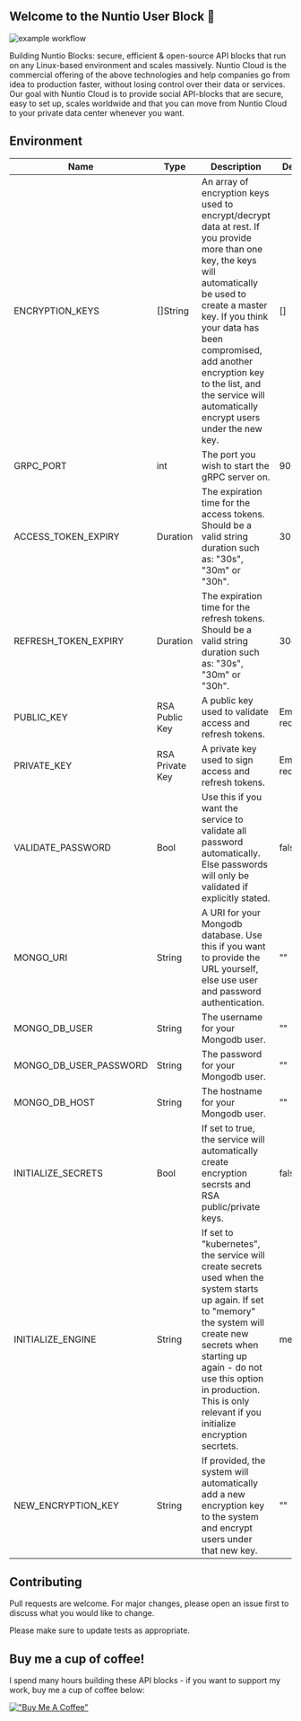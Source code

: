 ## Welcome to the Nuntio User Block 👋

![example workflow](https://github.com/nuntiodev/nuntio-user-block/actions/workflows/build.yaml/badge.svg)

Building Nuntio Blocks: secure, efficient & open-source API blocks that run on any Linux-based environment and scales massively. Nuntio Cloud is the commercial offering of the above technologies and help companies go from idea to production faster, without losing control over their data or services. Our goal with Nuntio Cloud is to provide social API-blocks that are secure, easy to set up, scales worldwide and that you can move from Nuntio Cloud to your private data center whenever you want.

## Environment

| Name                  | Type            | Description                                                                                                                                                                                                                                                                                                             | Default           | Required |
|-----------------------|-----------------|-------------------------------------------------------------------------------------------------------------------------------------------------------------------------------------------------------------------------------------------------------------------------------------------------------------------------|-------------------| -------- |
| ENCRYPTION_KEYS       | []String        | An array of encryption keys used to encrypt/decrypt data at rest. If you provide more than one key, the keys will automatically be used to create a master key. If you think your data has been compromised, add another encryption key to the list, and the service will automatically encrypt users under the new key. | []                | No       |
| GRPC_PORT             | int             | The port you wish to start the gRPC server on.                                                                                                                                                                                                                                                                          | 9000              | No       |
| ACCESS_TOKEN_EXPIRY   | Duration        | The expiration time for the access tokens. Should be a valid string duration such as: "30s", "30m" or "30h".                                                                                                                                                                                                            | 30m               | No       |
| REFRESH_TOKEN_EXPIRY  | Duration        | The expiration time for the refresh tokens. Should be a valid string duration such as: "30s", "30m" or "30h".                                                                                                                                                                                                           | 30d               | No       |
| PUBLIC_KEY            | RSA Public Key  | A public key used to validate access and refresh tokens.                                                                                                                                                                                                                                                                | Empty - required. | Yes      |
| PRIVATE_KEY           | RSA Private Key | A private key used to sign access and refresh tokens.                                                                                                                                                                                                                                                                   | Empty - required. | Yes      |
| VALIDATE_PASSWORD     | Bool            | Use this if you want the service to validate all password automatically. Else passwords will only be validated if explicitly stated.                                                                                                                                                                                    | false             | No       |
| MONGO_URI             | String          | A URI for your Mongodb database. Use this if you want to provide the URL yourself, else use user and password authentication.                                                                                                                                                                                           | ""                | No       |
| MONGO_DB_USER         | String          | The username for your Mongodb user.                                                                                                                                                                                                                                                                                     | ""                | No       |
| MONGO_DB_USER_PASSWORD | String          | The password for your Mongodb user.                                                                                                                                                                                                                                                                                     | ""                | No       |
| MONGO_DB_HOST         | String          | The hostname for your Mongodb user.                                                                                                                                                                                                                                                                                     | ""                | No       |
| INITIALIZE_SECRETS    | Bool            | If set to true, the service will automatically create encryption secrsts and RSA public/private keys.                                                                                                                                                                                                                   | false             | No       |
| INITIALIZE_ENGINE     | String          | If set to "kubernetes", the service will create secrets used when the system starts up again. If set to "memory" the system will create new secrets when starting up again - do not use this option in production. This is only relevant if you initialize encryption secrtets.                                         | memory            | No       |
| NEW_ENCRYPTION_KEY    | String          | If provided, the system will automatically add a new encryption key to the system and encrypt users under that new key.                                                                                                                                                                                                 | ""                | No       |



## Contributing
Pull requests are welcome. For major changes, please open an issue first to discuss what you would like to change.

Please make sure to update tests as appropriate.

## Buy me a cup of coffee!
I spend many hours building these API blocks - if you want to support my work, buy me a cup of coffee below:

[!["Buy Me A Coffee"](https://www.buymeacoffee.com/assets/img/custom_images/orange_img.png)](https://www.buymeacoffee.com/sinbadio)

